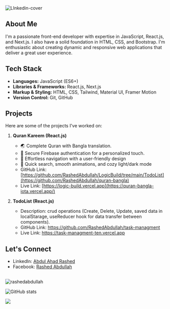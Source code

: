 <img src="https://i.ibb.co/Km0Mc6T/LInkedin-cover.jpg" alt="LInkedin-cover" border="0">

## About Me
I'm a passionate front-end developer with expertise in JavaScript, React.js, and Next.js. I also have a solid foundation in HTML, CSS, and Bootstrap. I'm enthusiastic about creating dynamic and responsive web applications that deliver a great user experience.

## Tech Stack
- **Languages:** JavaScript (ES6+)
- **Libraries & Frameworks:** React.js, Next.js
- **Markup & Styling:** HTML, CSS, Tailwind, Material UI, Framer Motion
- **Version Control:** Git, GitHub

## Projects
Here are some of the projects I've worked on:

1. **Quran Kareem (React.js)**
   - 🌏 Complete Quran with Bangla translation.
   - 🔐 Secure Firebase authentication for a personalized touch.
   - 🚀 Effortless navigation with a user-friendly design
   - 🌙 Quick search, smooth animations, and cozy light/dark mode
   - GitHub Link: [https://github.com/RashedAbdullah/LogicBuild/tree/main/TodoList](https://github.com/RashedAbdullah/quran-bangla)
   - Live Link: [https://logic-build.vercel.app](https://quran-bangla-iota.vercel.app/)

2. **TodoList (React.js)**
   - Description: crud operations (Create, Delete, Update, saved data in localStarage, useReducer hook for data transfer between components).
   - GitHub Link: https://github.com/RashedAbdullah/task-managment
   - Live Link: https://task-managment-ten.vercel.app

## Let's Connect
- LinkedIn: [Abdul Ahad Rashed](https://www.linkedin.com/in/rashed4abdullah/)
- Facebook: [Rashed Abdullah](https://www.facebook.com/Rashed4Abdullah)
##
<span><img align="center" src="https://github-readme-stats.vercel.app/api/top-langs?username=rashedabdullah&show_icons=true&locale=en&layout=compact" alt="rashedabdullah" /></span>

![GitHub stats](https://github-readme-stats.vercel.app/api?username=RashedAbdullah&show_icons=true&count_private=true&align="center")

![](https://komarev.com/ghpvc/?username=RashedAbdullah&color=blue)

